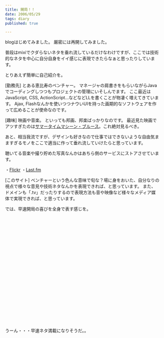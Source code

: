 ```yaml
---
title: 開局！！
date: 2006/05/29
tags: diary
published: true

---
```


blogはじめてみました。
厳密には再開してみました。

普段はmixiでクダらないネタを垂れ流しているだけなわけですが、ここでは技術的なネタを中心に自分自身をイイ感じに表現できたらなぁと思ったりしています。


とりあえず簡単に自己紹介を。




[勤務先]
とある恵比寿のベンチャー。
マネージャの肩書きをもらいながらJavaでコーディングしつつもプロジェクトの管理にいそしんでます。
ここ最近はJavaScript, CSS, ActionScript...などなどLLを書くことが物凄く増えてきています。
Ajax, Flashなんかを使いつつナウいUIを持った画期的なソフトウェアを作って広めることが使命なのです。


[趣味]
映画や音楽。
といっても邦画、邦楽ばっかりなのです。
最近見た映画でアツすぎたのは<a href="http://www.amazon.co.jp/exec/obidos/ASIN/B000C98CTA/katsumatv-22/249-6374280-0932366?creative=1615&camp=243&adid=0RPHX4MQ7EBVDC5XYS57&link_code=as1">サマータイムマシーン・ブルース</a>。これ絶対見るべき。

あと、相当我流ですが、デザインも好きなので仕事ではできないような自由気まますぎるモノをここで適当に作って垂れ流していけたらと思っています。

聴いてる音楽や撮り貯めた写真なんかはあちら側のサービスにストアさせています。

・<a href="http://www.flickr.com/photos/katsuma/">Flickr</a>
・<a href="http://last.fm/user/katsuma">Last.fm</a>


[このサイト]
ベンチャーという色んな意味で旬な？場に身をおいた、自分なりの視点で様々な意見や技術ネタなんかを表現できれば、と思っています。
また、ドメインも「.tv」だったりするので表現方法も音や映像など様々なメディア媒体で実現できれば、と思っています。



では、早速開局の喜びを全身で表す感じを。


<object width="425" height="350"><param name="movie" value="http://www.youtube.com/v/ueMKO63ZX_M"></param><embed src="http://www.youtube.com/v/ueMKO63ZX_M" type="application/x-shockwave-flash" width="425" height="350"></embed></object>


うーん・・・早速ネタ満載になりそうだ。。
